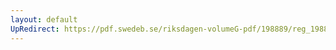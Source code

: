 ```yaml
---
layout: default
UpRedirect: https://pdf.swedeb.se/riksdagen-volumeG-pdf/198889/reg_198889__reg_02/reg_198889__reg_02_0299.pdf
---
```

